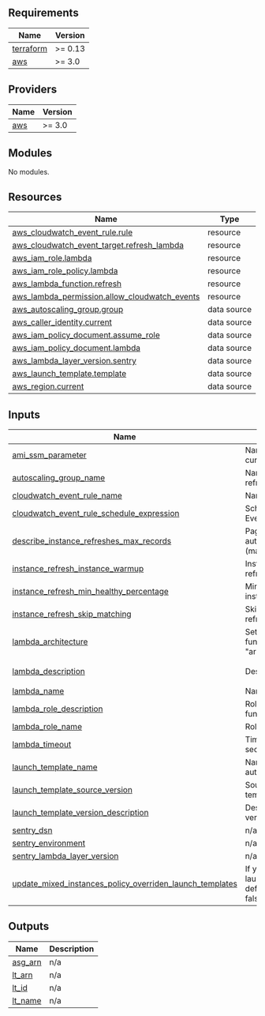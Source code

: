 ## Requirements

| Name | Version |
|------|---------|
| <a name="requirement_terraform"></a> [terraform](#requirement\_terraform) | >= 0.13 |
| <a name="requirement_aws"></a> [aws](#requirement\_aws) | >= 3.0 |

## Providers

| Name | Version |
|------|---------|
| <a name="provider_aws"></a> [aws](#provider\_aws) | >= 3.0 |

## Modules

No modules.

## Resources

| Name | Type |
|------|------|
| [aws_cloudwatch_event_rule.rule](https://registry.terraform.io/providers/hashicorp/aws/latest/docs/resources/cloudwatch_event_rule) | resource |
| [aws_cloudwatch_event_target.refresh_lambda](https://registry.terraform.io/providers/hashicorp/aws/latest/docs/resources/cloudwatch_event_target) | resource |
| [aws_iam_role.lambda](https://registry.terraform.io/providers/hashicorp/aws/latest/docs/resources/iam_role) | resource |
| [aws_iam_role_policy.lambda](https://registry.terraform.io/providers/hashicorp/aws/latest/docs/resources/iam_role_policy) | resource |
| [aws_lambda_function.refresh](https://registry.terraform.io/providers/hashicorp/aws/latest/docs/resources/lambda_function) | resource |
| [aws_lambda_permission.allow_cloudwatch_events](https://registry.terraform.io/providers/hashicorp/aws/latest/docs/resources/lambda_permission) | resource |
| [aws_autoscaling_group.group](https://registry.terraform.io/providers/hashicorp/aws/latest/docs/data-sources/autoscaling_group) | data source |
| [aws_caller_identity.current](https://registry.terraform.io/providers/hashicorp/aws/latest/docs/data-sources/caller_identity) | data source |
| [aws_iam_policy_document.assume_role](https://registry.terraform.io/providers/hashicorp/aws/latest/docs/data-sources/iam_policy_document) | data source |
| [aws_iam_policy_document.lambda](https://registry.terraform.io/providers/hashicorp/aws/latest/docs/data-sources/iam_policy_document) | data source |
| [aws_lambda_layer_version.sentry](https://registry.terraform.io/providers/hashicorp/aws/latest/docs/data-sources/lambda_layer_version) | data source |
| [aws_launch_template.template](https://registry.terraform.io/providers/hashicorp/aws/latest/docs/data-sources/launch_template) | data source |
| [aws_region.current](https://registry.terraform.io/providers/hashicorp/aws/latest/docs/data-sources/region) | data source |

## Inputs

| Name | Description | Type | Default | Required |
|------|-------------|------|---------|:--------:|
| <a name="input_ami_ssm_parameter"></a> [ami\_ssm\_parameter](#input\_ami\_ssm\_parameter) | Name of SSM parameter containing the current AMI | `string` | `"/aws/service/ecs/optimized-ami/amazon-linux-2/recommended"` | no |
| <a name="input_autoscaling_group_name"></a> [autoscaling\_group\_name](#input\_autoscaling\_group\_name) | Name of the auto scaling group to refresh | `string` | n/a | yes |
| <a name="input_cloudwatch_event_rule_name"></a> [cloudwatch\_event\_rule\_name](#input\_cloudwatch\_event\_rule\_name) | Name of the CloudWatch Event Rule | `string` | `"ASGRefreshInstancesEventRule"` | no |
| <a name="input_cloudwatch_event_rule_schedule_expression"></a> [cloudwatch\_event\_rule\_schedule\_expression](#input\_cloudwatch\_event\_rule\_schedule\_expression) | Schedule expression for CloudWatch Event Rule | `string` | `"cron(0 0 * * ? *)"` | no |
| <a name="input_describe_instance_refreshes_max_records"></a> [describe\_instance\_refreshes\_max\_records](#input\_describe\_instance\_refreshes\_max\_records) | Page size for boto3 when calling autoscaling:DescribeInstanceRefreshes (max is 100) | `number` | `100` | no |
| <a name="input_instance_refresh_instance_warmup"></a> [instance\_refresh\_instance\_warmup](#input\_instance\_refresh\_instance\_warmup) | Instance warmup time for instance refresh | `number` | `300` | no |
| <a name="input_instance_refresh_min_healthy_percentage"></a> [instance\_refresh\_min\_healthy\_percentage](#input\_instance\_refresh\_min\_healthy\_percentage) | Minimum healthy percentage for instance refresh | `number` | `90` | no |
| <a name="input_instance_refresh_skip_matching"></a> [instance\_refresh\_skip\_matching](#input\_instance\_refresh\_skip\_matching) | Skip matching instances for instance refresh | `bool` | `false` | no |
| <a name="input_lambda_architecture"></a> [lambda\_architecture](#input\_lambda\_architecture) | Set CPU architecture for the Lambda function. Valid values are "x86\_64" and "arm64". | `string` | `"x86_64"` | no |
| <a name="input_lambda_description"></a> [lambda\_description](#input\_lambda\_description) | Description of the Lambda function | `string` | `"Keeps ASG Launch Template updated with most recent AMI read from SSM Parameter"` | no |
| <a name="input_lambda_name"></a> [lambda\_name](#input\_lambda\_name) | Name of the Lambda function | `string` | `"ASGRefreshInstances"` | no |
| <a name="input_lambda_role_description"></a> [lambda\_role\_description](#input\_lambda\_role\_description) | Role description for the Lambda function | `string` | `""` | no |
| <a name="input_lambda_role_name"></a> [lambda\_role\_name](#input\_lambda\_role\_name) | Role name for the Lambda function | `string` | `"ASGRefreshInstancesLambdaRole"` | no |
| <a name="input_lambda_timeout"></a> [lambda\_timeout](#input\_lambda\_timeout) | Timeout for Lambda function in seconds | `number` | `60` | no |
| <a name="input_launch_template_name"></a> [launch\_template\_name](#input\_launch\_template\_name) | Name of the launch template used by auto scaling group to refresh | `string` | n/a | yes |
| <a name="input_launch_template_source_version"></a> [launch\_template\_source\_version](#input\_launch\_template\_source\_version) | Source version for the new launch template | `string` | `"$Default"` | no |
| <a name="input_launch_template_version_description"></a> [launch\_template\_version\_description](#input\_launch\_template\_version\_description) | Description of the new launch template version in Python's f-string format | `string` | `"Automated AMI refresh to \"{image_id}\""` | no |
| <a name="input_sentry_dsn"></a> [sentry\_dsn](#input\_sentry\_dsn) | n/a | `string` | `null` | no |
| <a name="input_sentry_environment"></a> [sentry\_environment](#input\_sentry\_environment) | n/a | `string` | `null` | no |
| <a name="input_sentry_lambda_layer_version"></a> [sentry\_lambda\_layer\_version](#input\_sentry\_lambda\_layer\_version) | n/a | `number` | `11` | no |
| <a name="input_update_mixed_instances_policy_overriden_launch_templates"></a> [update\_mixed\_instances\_policy\_overriden\_launch\_templates](#input\_update\_mixed\_instances\_policy\_overriden\_launch\_templates) | If you do not want to also update launch templates that override the default launch template, set this to false | `bool` | `true` | no |

## Outputs

| Name | Description |
|------|-------------|
| <a name="output_asg_arn"></a> [asg\_arn](#output\_asg\_arn) | n/a |
| <a name="output_lt_arn"></a> [lt\_arn](#output\_lt\_arn) | n/a |
| <a name="output_lt_id"></a> [lt\_id](#output\_lt\_id) | n/a |
| <a name="output_lt_name"></a> [lt\_name](#output\_lt\_name) | n/a |
